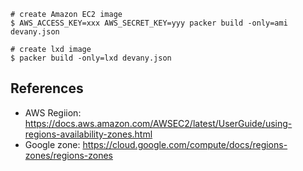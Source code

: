 ```
# create Amazon EC2 image
$ AWS_ACCESS_KEY=xxx AWS_SECRET_KEY=yyy packer build -only=ami devany.json

# create lxd image
$ packer build -only=lxd devany.json
```

## References

* AWS Regiion: https://docs.aws.amazon.com/AWSEC2/latest/UserGuide/using-regions-availability-zones.html
* Google zone: https://cloud.google.com/compute/docs/regions-zones/regions-zones
